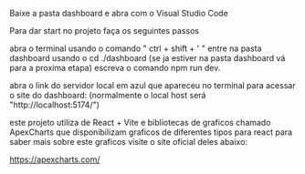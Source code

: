Baixe a pasta dashboard e abra com o Visual Studio Code

Para dar start no projeto faça os seguintes passos

abra o terminal usando o comando "    ctrl + shift + '   " 
entre na pasta dashboard usando o cd ./dashboard  (se ja estiver na pasta dashboard vá para a proxima etapa)
escreva o comando npm run dev.

abra o link do servidor local em azul que apareceu no terminal para acessar o site do dashboard:
(normalmente o local host será   "http://localhost:5174/")



este projeto utiliza de React + Vite e bibliotecas de graficos chamado ApexCharts que disponibilizam graficos de diferentes tipos para react
para saber mais sobre este graficos visite o site oficial deles abaixo:

https://apexcharts.com/


